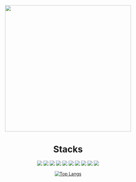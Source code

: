 <div align="center">
<img src="https://github.com/Limdongdang/Limdongdang/assets/50188317/0c1c653a-cc28-42d4-954a-05dc867562e1" height = "400px">

# Stacks
<span>
    <img src= "https://img.shields.io/badge/JavaScript-F4D53E?style=flat-square&logo=JavaScript&logoColor=white"/>
    <img src ="https://img.shields.io/badge/Next.js-blue?style=flat-square&logo=Next.js&logoColor=white" />
    <img src= "https://img.shields.io/badge/NodeJS-31B025?style=flat-square&logo=Node.js&logoColor=white"/>
    <img src ="https://img.shields.io/badge/Express-grey.svg?style=flat-square&logo=Express&logoColor=white"/> 
    <img src ="https://img.shields.io/badge/NestJS-%23E0234E.svg?style=flat-square&logo=nestjs&logoColor=white"/>
    <img src ="https://img.shields.io/badge/Spring-green?style=flat-square&logo=Spring&logoColor=white" />
    <img src ="https://img.shields.io/badge/Typeorm-blue?style=flat-square&logo=Sequelize&logoColor=white" />
    <img src ="https://img.shields.io/badge/Mybatis-purple?style=flat-square&logo=Jameson&logoColor=white" />
    <img src ="https://img.shields.io/badge/MySQL-orange.svg?style=flat-square&logo=mysql&logoColor=white" /> 
    <img src ="https://img.shields.io/badge/AWS-orange.svg?style=flat-square&logo=Amazon AWS&logoColor=white" /> 
</span>

[![Top Langs](https://github-readme-stats.vercel.app/api/top-langs/?username=Limdongdang&layout=compact&theme=radical)](https://github.com/anuraghazra/github-readme-stats)
</div>

